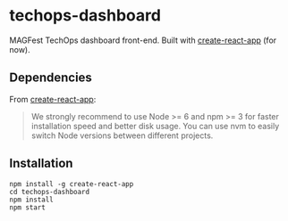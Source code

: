 # techops-dashboard
MAGFest TechOps dashboard front-end. Built with [create-react-app](https://github.com/facebookincubator/create-react-app/) (for now).

## Dependencies
From [create-react-app](https://github.com/facebookincubator/create-react-app/):
>We strongly recommend to use Node >= 6 and npm >= 3 for faster installation speed and better disk usage. You can use nvm to easily switch Node versions between different projects.

## Installation
```node
npm install -g create-react-app
cd techops-dashboard
npm install
npm start
```
